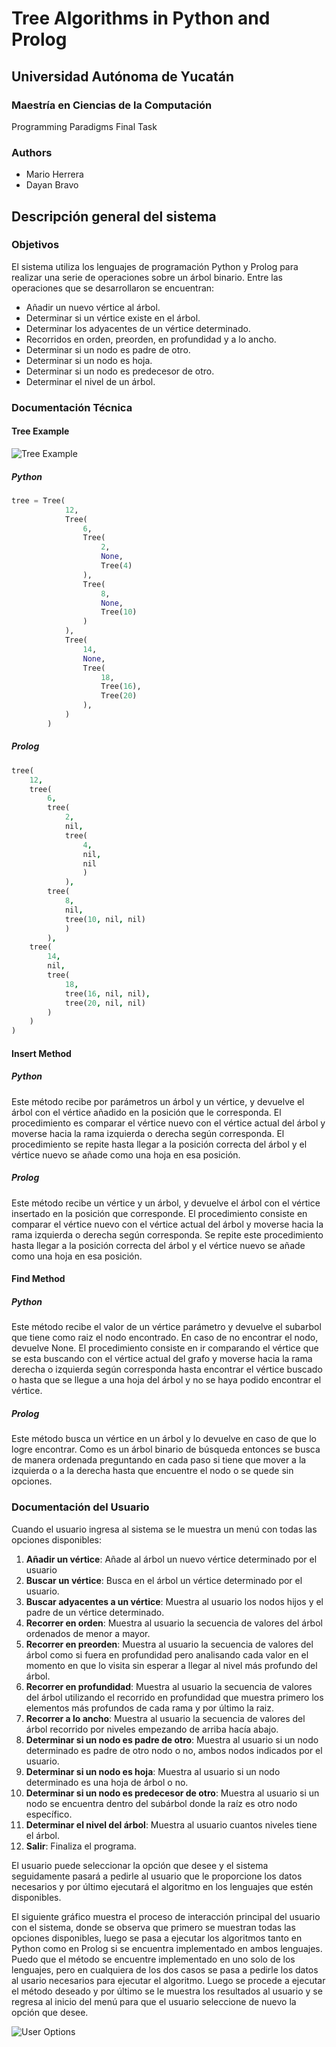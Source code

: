 # Tree Algorithms in Python and Prolog

## Universidad Autónoma de Yucatán

### Maestría en Ciencias de la Computación

Programming Paradigms Final Task

### Authors

* Mario Herrera
* Dayan Bravo

## Descripción general del sistema

### Objetivos

El sistema utiliza los lenguajes de programación Python y Prolog para realizar una serie de operaciones sobre un árbol binario. Entre las operaciones que se desarrollaron se encuentran:

* Añadir un nuevo vértice al árbol.
* Determinar si un vértice existe en el árbol.
* Determinar los adyacentes de un vértice determinado.
* Recorridos en orden, preorden, en profundidad y a lo ancho.
* Determinar si un nodo es padre de otro.
* Determinar si un nodo es hoja.
* Determinar si un nodo es predecesor de otro.
* Determinar el nivel de un árbol.

### Documentación Técnica

#### Tree Example

![Tree Example](./doc/tree_example.png "Tree Example")

##### Python

```python
tree = Tree(
            12,
            Tree(
                6,
                Tree(
                    2,
                    None,
                    Tree(4)
                ),
                Tree(
                    8,
                    None,
                    Tree(10)
                )
            ),
            Tree(
                14,
                None,
                Tree(
                    18,
                    Tree(16),
                    Tree(20)
                ),
            )
        )
```

##### Prolog

```prolog
tree(
    12, 
    tree(
        6, 
        tree(
            2, 
            nil, 
            tree(
                4, 
                nil, 
                nil
                )
            ), 
        tree(
            8, 
            nil, 
            tree(10, nil, nil)
            )
        ), 
    tree(
        14, 
        nil, 
        tree(
            18, 
            tree(16, nil, nil), 
            tree(20, nil, nil)
        )
    )
)
```

#### Insert Method

##### Python

Este método recibe por parámetros un árbol y un vértice, y devuelve el árbol con el vértice añadido en la posición que le corresponda. El procedimiento es comparar el vértice nuevo con el vértice actual del árbol y moverse hacia la rama izquierda o derecha según corresponda. El procedimiento se repite hasta llegar a la posición correcta del árbol y el vértice nuevo se añade como una hoja en esa posición.

##### Prolog

Este método recibe un vértice y un árbol, y devuelve el árbol con el vértice insertado en la posición que corresponde. El procedimiento consiste en comparar el vértice nuevo con el vértice actual del árbol y moverse hacia la rama izquierda o derecha según corresponda. Se repite este procedimiento hasta llegar a la posición correcta del árbol y el vértice nuevo se añade como una hoja en esa posición.

#### Find Method

##### Python

Este método recibe el valor de un vértice parámetro y devuelve el subarbol que tiene como raiz el nodo encontrado. En caso de no encontrar el nodo, devuelve None. El procedimiento consiste en ir comparando el vértice que se esta buscando con el vértice actual del grafo y moverse hacia la rama derecha o izquierda según corresponda hasta encontrar el vértice buscado o hasta que se llegue a una hoja del árbol y no se haya podido encontrar el vértice.

##### Prolog

Este método busca un vértice en un árbol y lo devuelve en caso de que lo logre encontrar. Como es un árbol binario de búsqueda entonces se busca de manera ordenada preguntando en cada paso si tiene que mover a la izquierda o a la derecha hasta que encuentre el nodo o se quede sin opciones.


### Documentación del Usuario

Cuando el usuario ingresa al sistema se le muestra un menú con todas las opciones disponibles:

1. **Añadir un vértice**: Añade al árbol un nuevo vértice determinado por el usuario
2. **Buscar un vértice**: Busca en el árbol un vértice determinado por el usuario.
3. **Buscar adyacentes a un vértice**: Muestra al usuario los nodos hijos y el padre de un vértice determinado.
4. **Recorrer en orden**: Muestra al usuario la secuencia de valores del árbol ordenados de menor a mayor.
5. **Recorrer en preorden**: Muestra al usuario la secuencia de valores del árbol como si fuera en profundidad pero analisando cada valor en el momento en que lo visita sin esperar a llegar al nivel más profundo del árbol.
6. **Recorrer en profundidad**: Muestra al usuario la secuencia de valores del árbol utilizando el recorrido en profundidad que muestra primero los elementos más profundos de cada rama y por último la raiz.
7. **Recorrer a lo ancho**: Muestra al usuario la secuencia de valores del árbol recorrido por niveles empezando de arriba hacía abajo.
8. **Determinar si un nodo es padre de otro**: Muestra al usuario si un nodo determinado es padre de otro nodo o no, ambos nodos indicados por el usuario.
9. **Determinar si un nodo es hoja**: Muestra al usuario si un nodo determinado es una hoja de árbol o no.
10. **Determinar si un nodo es predecesor de otro**: Muestra al usuario si un nodo se encuentra dentro del subárbol donde la raíz es otro nodo específico.
11. **Determinar el nivel del árbol**: Muestra al usuario cuantos niveles tiene el árbol.
12. **Salir**: Finaliza el programa.

El usuario puede seleccionar la opción que desee y el sistema seguidamente pasará a pedirle al usuario que le proporcione los datos necesarios y por último ejecutará el algoritmo en los lenguajes que estén disponibles.

El siguiente gráfico muestra el proceso de interacción principal del usuario con el sistema, donde se observa que primero se muestran todas las opciones disponibles, luego se pasa a ejecutar los algoritmos tanto en Python como en Prolog si se encuentra implementado en ambos lenguajes. Puedo que el método se encuentre implementado en uno solo de los lenguajes, pero en cualquiera de los dos casos se pasa a pedirle los datos al usario necesarios para ejecutar el algoritmo. Luego se procede a ejecutar el método deseado y por último se le muestra los resultados al usuario y se regresa al inicio del menú para que el usuario seleccione de nuevo la opción que desee.

![User Options](./doc/user_options.png "User Options")

